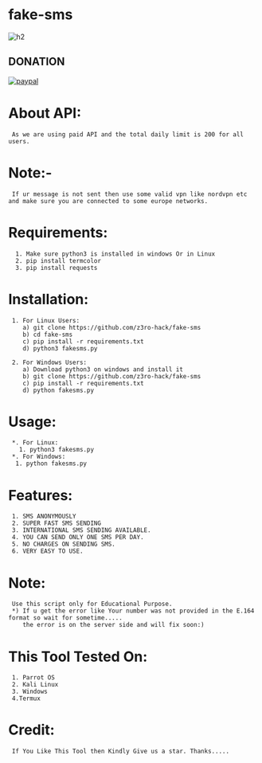 # fake-sms
![h2](https://user-images.githubusercontent.com/82051128/201476876-b4339820-0307-4cfb-8550-1fbfcc6c53dd.png)

## DONATION 

[![paypal](https://www.paypalobjects.com/en_US/i/btn/btn_donateCC_LG.gif)](https://paypal.me/fadiAlashqar?country.x=IL&locale.x=en_US)



# About API:
     As we are using paid API and the total daily limit is 200 for all users.

     
# Note:-
     If ur message is not sent then use some valid vpn like nordvpn etc and make sure you are connected to some europe networks.
 
# Requirements:
      1. Make sure python3 is installed in windows Or in Linux
      2. pip install termcolor
      3. pip install requests

# Installation:
     1. For Linux Users:
        a) git clone https://github.com/z3ro-hack/fake-sms
        b) cd fake-sms
        c) pip install -r requirements.txt
        d) python3 fakesms.py
        
     2. For Windows Users:
        a) Download python3 on windows and install it
        b) git clone https://github.com/z3ro-hack/fake-sms
        c) pip install -r requirements.txt
        d) python fakesms.py
     
        
# Usage:
     *. For Linux:
       1. python3 fakesms.py
     *. For Windows:
      1. python fakesms.py

# Features:
     1. SMS ANONYMOUSLY
     2. SUPER FAST SMS SENDING
     3. INTERNATIONAL SMS SENDING AVAILABLE.
     4. YOU CAN SEND ONLY ONE SMS PER DAY.
     5. NO CHARGES ON SENDING SMS.
     6. VERY EASY TO USE.
     
# Note:
     Use this script only for Educational Purpose.
     *) If u get the error like Your number was not provided in the E.164 format so wait for sometime.....
        the error is on the server side and will fix soon:)
     
 # This Tool Tested On:
     1. Parrot OS
     2. Kali Linux
     3. Windows
     4.Termux
     

     
# Credit:
     If You Like This Tool then Kindly Give us a star. Thanks.....
     

